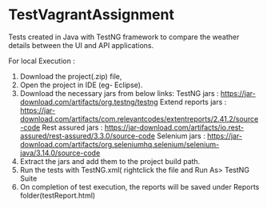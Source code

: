 # TestVagrantAssignment
Tests created in Java with TestNG framework to compare the weather details between the UI and API applications.

For local Execution :
1. Download the project(.zip) file,
2. Open the project in IDE (eg- Eclipse).
3. Download the necessary jars from below links:
   TestNG jars :  https://jar-download.com/artifacts/org.testng/testng
   Extend reports jars : https://jar-download.com/artifacts/com.relevantcodes/extentreports/2.41.2/source-code
   Rest assured jars : https://jar-download.com/artifacts/io.rest-assured/rest-assured/3.3.0/source-code
   Selenium jars : https://jar-download.com/artifacts/org.seleniumhq.selenium/selenium-java/3.14.0/source-code
4. Extract the jars and add them to the project build path.
5. Run the tests with TestNG.xml( rightclick the file and Run As> TestNG Suite
6. On completion of test execution, the reports will be saved under Reports folder(testReport.html)

